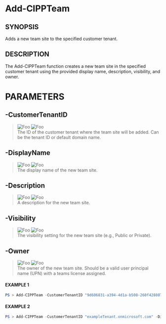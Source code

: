 # Add-CIPPTeam
## SYNOPSIS
Adds a new team site to the specified customer tenant.
## DESCRIPTION
The Add-CIPPTeam function creates a new team site in the specified customer tenant using the provided display name, description, visibility, and owner.
# PARAMETERS

## **-CustomerTenantID**
> ![Foo](https://img.shields.io/badge/Type-String-Blue?) ![Foo](https://img.shields.io/badge/Mandatory-TRUE-Red?) \
The ID of the customer tenant where the team site will be added. Can be the tenant ID or default domain name.

  ## **-DisplayName**
> ![Foo](https://img.shields.io/badge/Type-String-Blue?) ![Foo](https://img.shields.io/badge/Mandatory-TRUE-Red?) \
The display name of the new team site.

  ## **-Description**
> ![Foo](https://img.shields.io/badge/Type-String-Blue?) ![Foo](https://img.shields.io/badge/Mandatory-FALSE-Green?) \
A description for the new team site.

  ## **-Visibility**
> ![Foo](https://img.shields.io/badge/Type-String-Blue?) ![Foo](https://img.shields.io/badge/Mandatory-TRUE-Red?) \
The visibility setting for the new team site (e.g., Public or Private).

  ## **-Owner**
> ![Foo](https://img.shields.io/badge/Type-String-Blue?) ![Foo](https://img.shields.io/badge/Mandatory-TRUE-Red?) \
The owner of the new team site. Should be a valid user principal name (UPN) with a teams license assigned.

 #### EXAMPLE 1
```powershell
PS > Add-CIPPTeam -CustomerTenantID "9d606831-a394-4d1a-b508-260f428807a4" -DisplayName "Engineering Team" -Description "Team for engineering department" -Visibility "Private" -Owner "john.doe@example.com"
```
 #### EXAMPLE 2
```powershell
PS > Add-CIPPTeam -CustomerTenantID "exampleTenant.onmicrosoft.com" -DisplayName "Marketing Team" -Description "Team for marketing department" -Visibility "Public" -Owner "Jane.doe@example.com"
```

